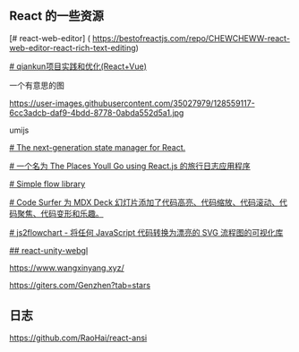 ## React 的一些资源

[# react-web-editor] ( https://bestofreactjs.com/repo/CHEWCHEWW-react-web-editor-react-rich-text-editing)


[# qiankun项目实践和优化(React+Vue)](https://bestofreactjs.com/repo/czero1995-qiankun)


一个有意思的图

https://user-images.githubusercontent.com/35027979/128559117-6cc3adcb-daf9-4bdd-8778-0abda552d5a1.jpg

umijs

[# The next-generation state manager for React.](https://bestofreactjs.com/repo/umijs-hox-react-miscellaneous)

[# 一个名为 The Places Youll Go using React.js 的旅行日志应用程序](https://bestofreactjs.com/repo/isaaclong26-ThePlacesYoullGo-react-react-apps)

[# Simple flow library](https://bestofreactjs.com/repo/jerosoler-Drawflow)


[# Code Surfer 为 MDX Deck 幻灯片添加了代码高亮、代码缩放、代码滚动、代码聚焦、代码变形和乐趣。](https://bestofreactjs.com/repo/pomber-code-surfer-)

[# js2flowchart - 将任何 JavaScript 代码转换为漂亮的 SVG 流程图的可视化库](https://bestofreactjs.com/repo/Bogdan-Lyashenko-js-code-to-svg-flowchart--react-charts)

[## react-unity-webgl](https://www.npmjs.com/package/react-unity-webgl)

https://www.wangxinyang.xyz/

https://giters.com/Genzhen?tab=stars

## 日志
https://github.com/RaoHai/react-ansi